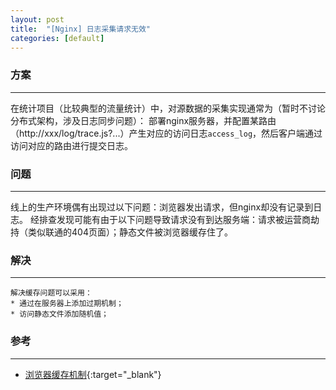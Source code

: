 ```yaml
---
layout: post
title:  "[Nginx] 日志采集请求无效"
categories: [default]
---
```


### 方案
---------------------------

在统计项目（比较典型的流量统计）中，对源数据的采集实现通常为（暂时不讨论分布式架构，涉及日志同步问题）：
部署nginx服务器，并配置某路由（http://xxx/log/trace.js?...）产生对应的访问日志`access_log`，然后客户端通过访问对应的路由进行提交日志。


### 问题
---------------------------

线上的生产环境偶有出现过以下问题：浏览器发出请求，但nginx却没有记录到日志。
经排查发现可能有由于以下问题导致请求没有到达服务端：请求被运营商劫持（类似联通的404页面）；静态文件被浏览器缓存住了。

### 解决
---------------------------

```
解决缓存问题可以采用：
* 通过在服务器上添加过期机制；
* 访问静态文件添加随机值；
```


### 参考
---------------------------

+ [浏览器缓存机制](http://www.cnblogs.com/skynet/archive/2012/11/28/2792503.html){:target="_blank"}
